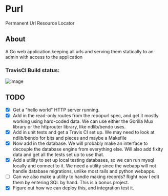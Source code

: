# Purl
Permanent Url Resource Locator

## About
A Go web application keeping
all urls and serving them
statically to an admin with
access to the application

### TravisCI Build status:
![image](https://travis-ci.org/ndlib/repopurl/settings?branch=master)

## TODO
- [x] Get a "hello world" HTTP server running.
- [x] Add in the read-only routes from the repopurl spec, and get it mostly working using hard-coded data. We can use either the Gorilla Mux library or the httprouter library, like ndlib/bendo uses.
- [x] Add in unit tests and get a Travis CI set up. We may need to look at ndlib/bendo for bits and pieces and maybe a Makefile
- [x] Now add in the database. We will probably make an interface to decouple the database engine from everything else. Will also add fixity data and get all the tests set up to use that.
- [x] Add a utility to set up local testing databases, so we can run mysql locally and connect to it. We need a utility since the webapp will not handle database migrations, unlike most rails and python webapps.
- [ ] Can we also make a utility to handle making records? Right now I edit them by entering SQL by hand. This is a bonus project.
- [x] Figure out how we can deploy this, and integration test it.
